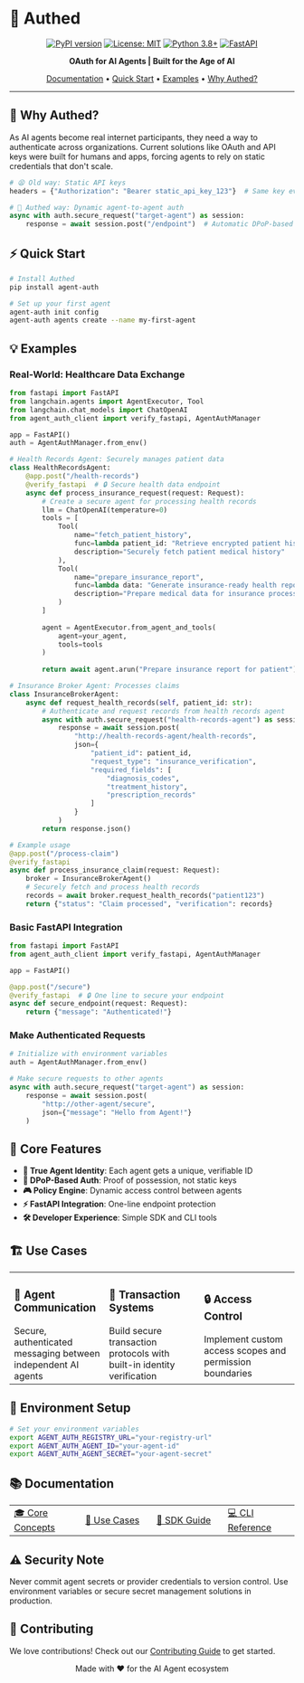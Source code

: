# 🔐 Authed

<div align="center">

[![PyPI version](https://badge.fury.io/py/agent-auth.svg)](https://badge.fury.io/py/agent-auth)
[![License: MIT](https://img.shields.io/badge/License-MIT-yellow.svg)](https://opensource.org/licenses/MIT)
[![Python 3.8+](https://img.shields.io/badge/python-3.8+-blue.svg)](https://www.python.org/downloads/)
[![FastAPI](https://img.shields.io/badge/FastAPI-005571?style=flat&logo=fastapi)](https://fastapi.tiangolo.com)

**OAuth for AI Agents | Built for the Age of AI**

[Documentation](https://docs.getauthed.dev) • [Quick Start](#⚡-quick-start) • [Examples](#💡-examples) • [Why Authed?](#🤔-why-authed)

</div>

---

## 🤔 Why Authed?

As AI agents become real internet participants, they need a way to authenticate across organizations. Current solutions like OAuth and API keys were built for humans and apps, forcing agents to rely on static credentials that don't scale.

```python
# 😫 Old way: Static API keys
headers = {"Authorization": "Bearer static_api_key_123"}  # Same key everywhere

# 🚀 Authed way: Dynamic agent-to-agent auth
async with auth.secure_request("target-agent") as session:
    response = await session.post("/endpoint")  # Automatic DPoP-based auth
```

## ⚡ Quick Start

```bash
# Install Authed
pip install agent-auth

# Set up your first agent
agent-auth init config
agent-auth agents create --name my-first-agent
```

## 💡 Examples

### Real-World: Healthcare Data Exchange

```python
from fastapi import FastAPI
from langchain.agents import AgentExecutor, Tool
from langchain.chat_models import ChatOpenAI
from agent_auth_client import verify_fastapi, AgentAuthManager

app = FastAPI()
auth = AgentAuthManager.from_env()

# Health Records Agent: Securely manages patient data
class HealthRecordsAgent:
    @app.post("/health-records")
    @verify_fastapi  # 🔒 Secure health data endpoint
    async def process_insurance_request(request: Request):
        # Create a secure agent for processing health records
        llm = ChatOpenAI(temperature=0)
        tools = [
            Tool(
                name="fetch_patient_history",
                func=lambda patient_id: "Retrieve encrypted patient history",
                description="Securely fetch patient medical history"
            ),
            Tool(
                name="prepare_insurance_report",
                func=lambda data: "Generate insurance-ready health report",
                description="Prepare medical data for insurance processing"
            )
        ]
        
        agent = AgentExecutor.from_agent_and_tools(
            agent=your_agent,
            tools=tools
        )
        
        return await agent.arun("Prepare insurance report for patient")

# Insurance Broker Agent: Processes claims
class InsuranceBrokerAgent:
    async def request_health_records(self, patient_id: str):
        # Authenticate and request records from health records agent
        async with auth.secure_request("health-records-agent") as session:
            response = await session.post(
                "http://health-records-agent/health-records",
                json={
                    "patient_id": patient_id,
                    "request_type": "insurance_verification",
                    "required_fields": [
                        "diagnosis_codes",
                        "treatment_history",
                        "prescription_records"
                    ]
                }
            )
        return response.json()

# Example usage
@app.post("/process-claim")
@verify_fastapi
async def process_insurance_claim(request: Request):
    broker = InsuranceBrokerAgent()
    # Securely fetch and process health records
    records = await broker.request_health_records("patient123")
    return {"status": "Claim processed", "verification": records}
```

### Basic FastAPI Integration

```python
from fastapi import FastAPI
from agent_auth_client import verify_fastapi, AgentAuthManager

app = FastAPI()

@app.post("/secure")
@verify_fastapi  # 🔒 One line to secure your endpoint
async def secure_endpoint(request: Request):
    return {"message": "Authenticated!"}
```

### Make Authenticated Requests

```python
# Initialize with environment variables
auth = AgentAuthManager.from_env()

# Make secure requests to other agents
async with auth.secure_request("target-agent") as session:
    response = await session.post(
        "http://other-agent/secure",
        json={"message": "Hello from Agent!"}
    )
```

## 🎯 Core Features

- **🤖 True Agent Identity**: Each agent gets a unique, verifiable ID
- **🔑 DPoP-Based Auth**: Proof of possession, not static keys
- **🎮 Policy Engine**: Dynamic access control between agents
- **⚡ FastAPI Integration**: One-line endpoint protection
- **🛠️ Developer Experience**: Simple SDK and CLI tools

## 🏗️ Use Cases

<table>
<tr>
<td width="33%">
<h3>🤝 Agent Communication</h3>
Secure, authenticated messaging between independent AI agents
</td>
<td width="33%">
<h3>💸 Transaction Systems</h3>
Build secure transaction protocols with built-in identity verification
</td>
<td width="33%">
<h3>🔒 Access Control</h3>
Implement custom access scopes and permission boundaries
</td>
</tr>
</table>

## 🔧 Environment Setup

```bash
# Set your environment variables
export AGENT_AUTH_REGISTRY_URL="your-registry-url"
export AGENT_AUTH_AGENT_ID="your-agent-id"
export AGENT_AUTH_AGENT_SECRET="your-agent-secret"
```

## 📚 Documentation

<table>
<tr>
<td width="25%">
<a href="https://docs.getauthed.dev/what-is-authed">
🎓 Core Concepts
</a>
</td>
<td width="25%">
<a href="https://docs.getauthed.dev/capabilities">
🎯 Use Cases
</a>
</td>
<td width="25%">
<a href="https://docs.getauthed.dev/sdk-guide">
📖 SDK Guide
</a>
</td>
<td width="25%">
<a href="https://docs.getauthed.dev/cli-tools">
💻 CLI Reference
</a>
</td>
</tr>
</table>

## ⚠️ Security Note

Never commit agent secrets or provider credentials to version control. Use environment variables or secure secret management solutions in production.

## 🤝 Contributing

We love contributions! Check out our [Contributing Guide](CONTRIBUTING.md) to get started.

<div align="center">

Made with ❤️ for the AI Agent ecosystem

</div>
